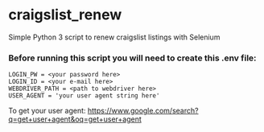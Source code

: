 # craigslist_renew
Simple Python 3 script to renew craigslist listings with Selenium

### Before running this script you will need to create this .env file:
```
LOGIN_PW = <your password here>
LOGIN_ID = <your e-mail here>
WEBDRIVER_PATH = <path to webdriver here>
USER_AGENT = 'your user agent string here'
```
To get your user agent: https://www.google.com/search?q=get+user+agent&oq=get+user+agent
